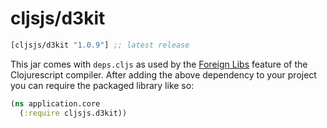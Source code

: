 # cljsjs/d3kit

[](dependency)
```clojure
[cljsjs/d3kit "1.0.9"] ;; latest release
```
[](/dependency)

This jar comes with `deps.cljs` as used by the [Foreign Libs][flibs] feature
of the Clojurescript compiler. After adding the above dependency to your project
you can require the packaged library like so:

```clojure
(ns application.core
  (:require cljsjs.d3kit))
```

[flibs]: https://github.com/clojure/clojurescript/wiki/Packaging-Foreign-Dependencies
